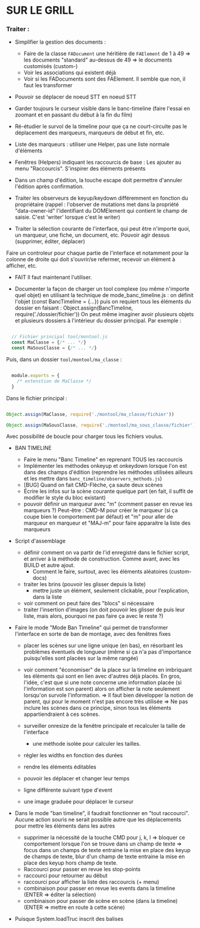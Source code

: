 # SUR LE GRILL

### Traiter :

* Simplifier la gestion des documents :
  - Faire de la classe `FADocument` une héritière de `FAElement`
  de 1 à 49 => les documents "standard"
  au-dessus de 49 => le documents customisés (custom-<xx>)
  - Voir les associations qui existent déjà
  - Voir si les FADocuments sont des FAElement. Il semble que non, il faut les transformer

* Pouvoir se déplacer de noeud STT en noeud STT

* Garder toujours le curseur visible dans le banc-timeline (faire l'essai en zoomant et en passant du début à la fin du film)

* Ré-étudier le survol de la timeline pour que ça ne court-circuite pas le déplacement des marqueurs, marqueurs de début et fin, etc.

* Liste des marqueurs : utiliser une Helper, pas une liste normale d'éléments

* Fenêtres (Helpers) indiquant les raccourcis de base :
  Les ajouter au menu "Raccourcis". S'inspirer des éléments présents

* Dans un champ d'édition, la touche escape doit permettre d'annuler l'édition après confirmation.

* Traiter les observeurs de keyup/keydown différemment en fonction du propriétaire (rappel : l'observer de mutations met dans la propriété "data-owner-id" l'identifiant du DOMElement qui contient le champ de saisie. C'est 'writer' lorsque c'est le writer)

* Traiter la sélection courante de l'interface, qui peut être n'importe quoi, un marqueur, une fiche, un document, etc. Pouvoir agir dessus (supprimer, éditer, déplacer)

Faire un controleur pour chaque partie de l'interface et notamment pour la colonne de droite qui doit s'ouvrir/se refermer, recevoir un élément à afficher, etc.
  - FAIT Il faut maintenant l'utiliser.



* Documenter la façon de charger un tool complexe (ou même n'importe quel objet) en utilisant la technique de mode_banc_timeline.js : on définit l'objet (const BancTimeline = {...}) puis on requiert tous les éléments du dossier en faisant :
  Object.assign(BancTimeline, require('./dossier/fichier'))
On peut même imaginer avoir plusieurs objets et plusieurs dossiers à l'intérieur du dossier principal.
Par exemple :

```javascript

  // Fichier principal tool/montool.js
  const MaClasse = {/* ... */}
  const MaSousClasse = {/* ... */}

```

Puis, dans un dossier `tool/montool/ma_classe` :

```javascript

  module.exports = {
    /* extenstion de MaClasse */
  }

```

Dans le fichier principal :

```javascript

Object.assign(MaClasse, require('./montool/ma_classe/fichier'))

Object.assign(MaSousClasse, require('./montool/ma_sous_classe/fichier'))

```

Avec possibilité de boucle pour charger tous les fichiers voulus.


* BAN TIMELINE
  - Faire le menu "Banc Timeline" en reprenant TOUS les raccourcis
  - Implémenter les méthodes onkeyup et onkeydown lorsque l'on est dans des champs d'édition (reprendre les méthodes utilisées ailleurs et les mettre dans `banc_timeline/observers_methods.js`)
  - [BUG] Quand on fait CMD-Flèche, ça saute deux scènes
  - Écrire les infos sur la scène courante quelque part
    (en fait, il suffit de modifier le style du bloc existant)
  - pouvoir définir un marqueur avec "m" (comment passer en revue les marqueurs ?)
    Peut-être : CMD-M pour créer le marqueur (si ça coupe bien le comportement par défaut)
    et "m" pour aller de marqueur en marqueur et "MAJ-m" pour faire apparaitre la liste des marqueurs

* Script d'assemblage
  - définir comment on va partir de l'id enregistré dans le fichier script, et
    arriver à la méthode de construction. Comme avant, avec les BUILD et
    autre ajout.
    - Comment le faire, surtout, avec les éléments aléatoires (custom-docs)
  - traiter les brins (pouvoir les glisser depuis la liste)
    + mettre juste un élément, seulement clickable, pour l'explication, dans la liste
  - voir comment on peut faire des "blocs" si nécessaire
  - traiter l'insertion d'images (on doit pouvoir les glisser de puis leur liste, mais alors, pourquoi ne pas faire ça avec le reste ?)


* Faire le mode "Mode Ban Timeline" qui permet de transformer l'interface en sorte de ban de montage, avec des fenêtres fixes
  - placer les scènes sur une ligne unique (en bas), en résorbant les problèmes éventuels de longueur (même si ça n'a pas d'importance puisqu'elles sont placées sur la même rangée)
  - voir comment "économiser" de la place sur la timeline en imbriquant les éléments qui sont en lien avec d'autres déjà placés. En gros, l'idée, c'est que si une note concerne une information placée (si l'information est son parent) alors on afficher la note seulement lorsqu'on survole l'information.
    => Il faut bien développer la notion de parent, qui pour le moment n'est pas encore très utilisée
    => Ne pas inclure les scènes dans ce principe, sinon tous les éléments appartiendraient à ces scènes.

  - surveiller onresize de la fenêtre principale et recalculer la taille de l'interface
    - une méthode isolée pour calculer les tailles.
  - régler les widths en fonction des durées
  - rendre les éléments éditables
  - pouvoir les déplacer et changer leur temps
  - ligne différente suivant type d'event
  - une image graduée pour déplacer le curseur

* Dans le mode "ban timeline", il faudrait fonctionner en "tout raccourci". Aucune action souris ne serait possible autre que les déplacements pour mettre les éléments dans les autres
  - supprimer la nécessité de la touche CMD pour j, k, l => bloquer ce comportement lorsque l'on se trouve dans un champ de texte => focus dans un champs de texte entraine la mise en place des keyup de champs de texte, blur d'un champ de texte entraine la mise en place des keyup hors champ de texte.
  - Raccourci pour passer en revue les stop-points
  - raccourci pour retourner au début
  - raccourci pour afficher la liste des raccourcis (+ menu)
  - combinaison pour passer en revue les events dans la timeline (ENTER => éditer la sélection)
  - combinaison pour passer de scène en scène (dans la timeline)(ENTER => mettre en route à cette scène)

* Puisque System.loadTruc inscrit des balises <script> dans le document, on peut l'utiliser pour charger tous les scripts, sans avoir à faire de require et toute la complication qui va avec

* Pour les associés qui n'existent plus, utiliser la classe `FAUnknownElement`
  - Faut-il faire un check régulier, partout ?

- Réimplémenter le check des résolutions des QRD pour qu'il se fasse seulement quand toutes les classes sont chargées — + quand on vient d'en créer une. Il faut appeler `FAEqrd#checkResolution()`. Voir aussi sur les procédés à résolution ?

* DATAEDITOR
  - Faire un fichier pfa alt (les mettre dans min.js)
  - Faire la même chose pour les variables ?

* CHECK ANALYSE
  - Poursuivre le check de la validité des données (app/js/tools/analyse_checker.js)

* Poursuivre l'utilisation de first_requirements.js pour retirer du code dans analyser.html

* Quand l'analyse de Her sera suffisamment conséquente, on s'en servira pour avoir une analyse de test qui contienne à peu près tout. Notamment pour tester les sorties, les affichages.

- Checker la résolution quand on modifie le procédé (pour le moment, ça n'est traité à la création et à l'instanciation)
  - Si la résolution ne commence pas par une balise de temps, il faut considérer que c'est l'explication de la non résolution.

* HANDTESTS
  - Il faut créer le test de la création de chaque type d'event. Peut-être qu'on peut même l'automatiser presque entièrement avec les hand-tests.
    - traitement des expressions régulières ('{{event:0}} de type {{type:note}}')
  - [Implémentation] Bien documenter l'utilisation des expressions régulières dans les étapes de tests
    - se servir de `ouvrir l'analyse`
    - bien documenter l'utilisation de l'asynchronicité avec un `return null` qui
      interrompt le test, et la méthode qui doit donc explicitement appeler les
      marques de réussite ou d'échec (HandTests.markSuccess/markFailure)
  - Poursuivre le traitement des vérifications (check) automatiques avec les `{{sujet:sujet_id}}`.


* Mettre en place aussi des checks pour les procédés pour qu'il y ait tout, au final : installation (toujours obligatoire) et résolution (payoff) (peut-être les afficher comme les QRD, en bas à droite)
  - les procédés particuliers sans résolution doivent s'inscrire en bas à droite

* Développer l'objet `FAStats` utilisé pour la première fois pour les brins (FABrin#stats)
  - mais aussi : `scenesCount`
  -> L'utiliser pour tous les objets qui peuvent l'utiliser

* [AMÉLIORATIONS]
  - En fait, il faut jouer sur les `asTruc` pour faire des formatages différents, et jouer sur les `options` pour demander l'affichage ou non des notes. Pour les notes, il faut envoyer un `option.notes: false` pour qu'elles ne soient pas affichées (déjà implémenté)
  - construction du graphique de la dynamique narrative
    liste des OOC
  - Pour les décors, il faudra compter le temps général du décor principal, et le temps des sous-décors

* [ESSAIS]
  - Poursuivre les essais de javascript dans les ebooks en utilisant un lien vers un autre endroit du livre. Si ça ne fonctionne pas, développer les liens hypertextuels normaux.

* [VÉRIFICATIONS]

* PUBLICATION
  - Bien étudier la documentation de Calibre (ebook-convert) pour savoir comment régler la page de couverture, les données, etc.

* ASSEMBLAGE DE L'ANALYSE
  =======================
  + Indiquer : les films étrangers — américains, coréens, espagnol, danois, etc. — sont toujours visionnés et analysés dans leur langue originale dans le respect de l’effort sonore artistique initial.
    => Mention dans le script d'assemblage
    Comme le script d'assemblage devient un peu complexe, essayer un truc qui fonctionnerait par élément qu'on glisserait déposerait.
  + Rappels :
    - S'inspirer du scénier pour tout gérer :
    - Mettre toujours un id dans les titres de chapitres
    - Mettre des sections, comme section#scenier, section#fondamentales, etc. mais "sortir" les titres, sinon ils n'apparaitraient pas dans la toc.
  - Utiliser la méthode FADocument::findAssociations pour récupérer les associations avec des documents et les traiter dans l'affichage.
  - Réfléchir aux liens (qui pour le moment fonctionnent avec des méthodes javascript `show<Thing>`). Il faudrait, dans l'idéal, pouvoir conduire quelque part et revenir. Si l'on part du principe qu'un objet ne peut pas être trop lié, on peut avoir `[1]` qui conduit à la référence `[1]` et la référence `[1]` qui ramène au lien. Dans l'idéal, un bouton 'revenir', programmé par javascript, permettrait de revenir :
    - quand on clique sur `[12]`, ça appelle une méthode javascript qui :
      + conduit à la référence `12` (disons une scène dans le scénier final)
      + définit le retour dans la référence `12` pour qu'il ramène là où on a cliqué.

* Pour l'estimation de l'avancée de l'analyse :
  On pourrait imaginer que chaque composant calcule lui-même, lorsqu'il est édité, son niveau d'avancement et l'enregistre dans un fichier qui sera lu tout simplement par la barre d'état.
  Par exemple, lorsque l'on édite les fondamentales, elles s'autoévaluent par rapport aux données fournies.
  Cela permettrait :
    - d'avoir une évaluation beaucoup plus fine
    - de ne pas être obligé de tout recharger pour estimer l'avancée
  => Imaginer une classe AutoEvaluator qui appelerait, pour chaque composant, une méthode 'autoEvaluate' qui retournerait :
    - une valeur globale de pourcentage
    - des descriptions plus précises de ce qui est fait et ce qui
      reste à faire.
    - ces valeurs seraient enregistrées


# EN COURS DE DÉVELOPPEMENT

* faire les styles associés aux liens utilisant ces méthodes (`lktime`, `lkscene`, `lkevent`, `lkdoc`). Mais attention : ne pas en faire trop. Discrète différence.

* Pour la FATimeline
  - faire des instances FACursor

* Développer la main-timeline pour qu'elle affiche le paradigme de Field absolu, peut-être sous forme de point plutôt que de cases
  - noter que pour le moment le "slider" de l'instance FATimeline s'affiche au-dessus puisque la timeline est vide.

# TODO LIST

* Une procédure de fix de l'analyse, lorsqu'elle comporte de graves erreurs. Ça peut arriver par exemple lorsqu'on définit des events et des brins associés, et qu'on oublie d'enregistrer les events de l'analyse.
  Ça ne doit plus se produire avec l'enregistrement automatique de l'analyse

* Développer le protocole d'analyse avec la possibilité d'avoir le détail de la démarche à adopter.

* Quand il y a un trop grand nombre de rapports, détruire les plus anciens
  -> Checker à chaque ouverture de l'analyse.

* Pouvoir modifier la vitesse à l'aide des touches `CMD +` et `CMD -`

* Rapports (class FAReport). Pouvoir recharger des rapports qui se trouvent dans le dossier 'reports' de l'analyse.
* Pouvoir avoir plusieurs writers pour éditer plusieurs documents en même temps

* Script d'assemblage : pouvoir insérer une image avec `IMAGE <image path>`
  - Corriger dans FAEvent
  -> documenter
  - Sinon, dans un document, l'insérer en markdown normal : `![alt iamge](path/to/image.format)`

* Faire un fichier `metadata.yml` pour les métadonnées du livre (pour les epubs fait avec pandoc)

* Développer l'affichage de l'état de l'analyse (la version détaillée).
  - voir aussi la note sur le fait que chaque élément puisse produire sa propre analyse de son état.

* Pouvoir indiquer qu'un event est "printable", c'est-à-dire qu'il sera affiché dans l'analyse finale. Ou alors, définir **OÙ** il sera printable (par exemple en lien avec un autre event) et où il ne le sera pas (par exemple dans le listing général des events de même type). Ou les deux.

* Mettre en place un système de Tips qui s'afficheront au moins une fois pour rappeler les bons trucs (pouvoir l'activer et le désactiver)
  -> Objet **Tips**
  - Et si on imaginait des div qui n'apparaissent que lorsqu'on presse la touche MÉTA ? En fonction du contexte, on les ajoute partout où il faut dans le document, tout le temps.

* On doit pouvoir changer la taille horizontale/verticale des flying-windows (deux pictos, peut-être ajoutés dans le 'header' du code construit dans le owner, qui permettent de le faire ? ou alors une bordure plus grande ?)

* Implémenter la redéfinition des temps des events lorsqu'un temps de début de film est redéfini.

* Pouvoir suivre en même temps deux endroits dans le film (donc deux visualiseurs avec chacun leur vidéo !)



# PEUT-ÊTRE UN JOUR

* Pouvoir entrer l'année de l'histoire et définir les âges des personnages en donnant leur date de naissance.
* API qui permettrait de récupérer les data des films online (au format json).
